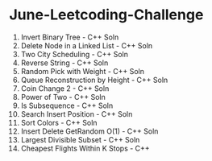 # June-Leetcoding-Challenge

1. Invert Binary Tree - C++ Soln
2. Delete Node in a Linked List - C++ Soln
3. Two City Scheduling - C++ Soln
4. Reverse String - C++ Soln
5. Random Pick with Weight - C++ Soln
6. Queue Reconstruction by Height - C++ Soln
7. Coin Change 2 - C++ Soln
8. Power of Two - C++ Soln
9. Is Subsequence - C++ Soln
10. Search Insert Position - C++ Soln
11. Sort Colors - C++ Soln
12. Insert Delete GetRandom O(1) - C++ Soln
13. Largest Divisible Subset - C++ Soln
14. Cheapest Flights Within K Stops - C++
